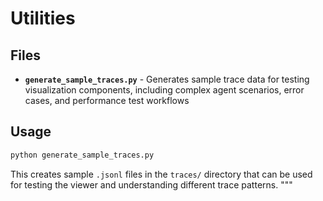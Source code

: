 # Utilities

## Files

- **`generate_sample_traces.py`** - Generates sample trace data for testing visualization components, including complex agent scenarios, error cases, and performance test workflows

## Usage

```bash
python generate_sample_traces.py
```

This creates sample `.jsonl` files in the `traces/` directory that can be used for testing the viewer and understanding different trace patterns.
"""
